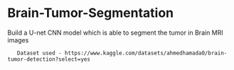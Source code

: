 # Brain-Tumor-Segmentation
Build a U-net CNN model which is able to segment the tumor in Brain 
       MRI images
       
       Dataset used - https://www.kaggle.com/datasets/ahmedhamada0/brain-tumor-detection?select=yes
